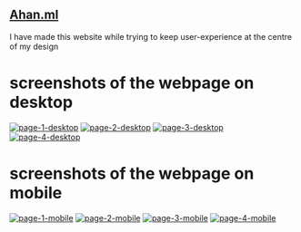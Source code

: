 ## [Ahan.ml](https://ahan.ml)
I have made this website while trying to keep user-experience at the centre of my design

# screenshots of the webpage on desktop<br>
<a href="https://ibb.co/mJ2Fjcm"><img src="https://i.ibb.co/fMyGgxb/page-1-desktop.png" alt="page-1-desktop" border="0"></a>
<a href="https://ibb.co/Tk02Nwf"><img src="https://i.ibb.co/zr2xtmM/page-2-desktop.png" alt="page-2-desktop" border="0"></a>
<a href="https://ibb.co/PckbhhV"><img src="https://i.ibb.co/D9d6CCj/page-3-desktop.png" alt="page-3-desktop" border="0"></a>
<a href="https://ibb.co/sqktnBQ"><img src="https://i.ibb.co/Ttpr6CR/page-4-desktop.png" alt="page-4-desktop" border="0"></a>

# screenshots of the webpage on mobile<br>
<a href="https://ibb.co/DRSVhF7"><img src="https://i.ibb.co/ZMkL5rh/page-1-mobile.png" alt="page-1-mobile" border="0"></a>
<a href="https://ibb.co/yyjZ3HN"><img src="https://i.ibb.co/jMXQpn8/page-2-mobile.png" alt="page-2-mobile" border="0"></a>
<a href="https://ibb.co/2jKxnCF"><img src="https://i.ibb.co/brdTWC6/page-3-mobile.png" alt="page-3-mobile" border="0"></a>
<a href="https://ibb.co/mtGhNHC"><img src="https://i.ibb.co/nfbQPDs/page-4-mobile.png" alt="page-4-mobile" border="0"></a>
